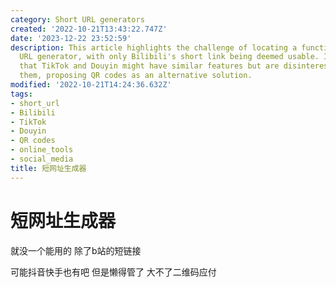 ```yaml
---
category: Short URL generators
created: '2022-10-21T13:43:22.747Z'
date: '2023-12-22 23:52:59'
description: This article highlights the challenge of locating a functional short
  URL generator, with only Bilibili's short link being deemed usable. It also speculates
  that TikTok and Douyin might have similar features but are disinterested in managing
  them, proposing QR codes as an alternative solution.
modified: '2022-10-21T14:24:36.632Z'
tags:
- short_url
- Bilibili
- TikTok
- Douyin
- QR codes
- online_tools
- social_media
title: 短网址生成器
---
```


# 短网址生成器

就没一个能用的 除了b站的短链接

可能抖音快手也有吧 但是懒得管了 大不了二维码应付
